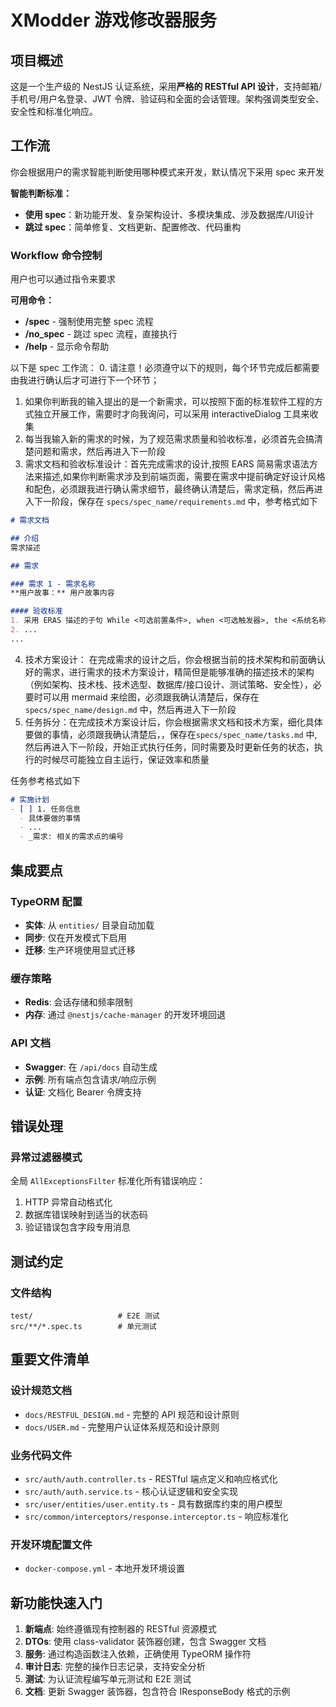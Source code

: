 # XModder 游戏修改器服务

## 项目概述
这是一个生产级的 NestJS 认证系统，采用**严格的 RESTful API 设计**，支持邮箱/手机号/用户名登录、JWT 令牌、验证码和全面的会话管理。架构强调类型安全、安全性和标准化响应。

## 工作流
你会根据用户的需求智能判断使用哪种模式来开发，默认情况下采用 spec 来开发

**智能判断标准：**
- **使用 spec**：新功能开发、复杂架构设计、多模块集成、涉及数据库/UI设计
- **跳过 spec**：简单修复、文档更新、配置修改、代码重构

### Workflow 命令控制
用户也可以通过指令来要求

**可用命令：**
- **/spec** - 强制使用完整 spec 流程
- **/no_spec** - 跳过 spec 流程，直接执行
- **/help** - 显示命令帮助

以下是 spec 工作流：
0. 请注意！必须遵守以下的规则，每个环节完成后都需要由我进行确认后才可进行下一个环节；
1. 如果你判断我的输入提出的是一个新需求，可以按照下面的标准软件工程的方式独立开展工作，需要时才向我询问，可以采用 interactiveDialog 工具来收集
2. 每当我输入新的需求的时候，为了规范需求质量和验收标准，必须首先会搞清楚问题和需求，然后再进入下一阶段
3. 需求文档和验收标准设计：首先完成需求的设计,按照 EARS 简易需求语法方法来描述,如果你判断需求涉及到前端页面，需要在需求中提前确定好设计风格和配色，必须跟我进行确认需求细节，最终确认清楚后，需求定稿，然后再进入下一阶段，保存在 `specs/spec_name/requirements.md` 中，参考格式如下
```markdown
# 需求文档

## 介绍
需求描述

## 需求

### 需求 1 - 需求名称
**用户故事：** 用户故事内容

#### 验收标准
1. 采用 ERAS 描述的子句 While <可选前置条件>, when <可选触发器>, the <系统名称> shall <系统响应>，例如 When 选择"静音"时，笔记本电脑应当抑制所有音频输出。
2. ...
...
```
4. 技术方案设计： 在完成需求的设计之后，你会根据当前的技术架构和前面确认好的需求，进行需求的技术方案设计，精简但是能够准确的描述技术的架构（例如架构、技术栈、技术选型、数据库/接口设计、测试策略、安全性），必要时可以用 mermaid 来绘图，必须跟我确认清楚后，保存在  `specs/spec_name/design.md`  中，然后再进入下一阶段
5. 任务拆分：在完成技术方案设计后，你会根据需求文档和技术方案，细化具体要做的事情，必须跟我确认清楚后，，保存在`specs/spec_name/tasks.md` 中, 然后再进入下一阶段，开始正式执行任务，同时需要及时更新任务的状态，执行的时候尽可能独立自主运行，保证效率和质量

任务参考格式如下

``` markdown
# 实施计划
- [ ] 1. 任务信息
  - 具体要做的事情
  - ...
  - _需求: 相关的需求点的编号
```

## 集成要点

### TypeORM 配置
- **实体**: 从 `entities/` 目录自动加载
- **同步**: 仅在开发模式下启用
- **迁移**: 生产环境使用显式迁移

### 缓存策略
- **Redis**: 会话存储和频率限制
- **内存**: 通过 `@nestjs/cache-manager` 的开发环境回退

### API 文档
- **Swagger**: 在 `/api/docs` 自动生成
- **示例**: 所有端点包含请求/响应示例
- **认证**: 文档化 Bearer 令牌支持

## 错误处理

### 异常过滤器模式
全局 `AllExceptionsFilter` 标准化所有错误响应：
1. HTTP 异常自动格式化
2. 数据库错误映射到适当的状态码  
3. 验证错误包含字段专用消息

## 测试约定

### 文件结构
```
test/                   # E2E 测试
src/**/*.spec.ts        # 单元测试
```

## 重要文件清单

### 设计规范文档
- `docs/RESTFUL_DESIGN.md` - 完整的 API 规范和设计原则
- `docs/USER.md` - 完整用户认证体系规范和设计原则

### 业务代码文件
- `src/auth/auth.controller.ts` - RESTful 端点定义和响应格式化
- `src/auth/auth.service.ts` - 核心认证逻辑和安全实现  
- `src/user/entities/user.entity.ts` - 具有数据库约束的用户模型
- `src/common/interceptors/response.interceptor.ts` - 响应标准化

### 开发环境配置文件
- `docker-compose.yml` - 本地开发环境设置

## 新功能快速入门

1. **新端点**: 始终遵循现有控制器的 RESTful 资源模式
2. **DTOs**: 使用 class-validator 装饰器创建，包含 Swagger 文档
3. **服务**: 通过构造函数注入依赖，正确使用 TypeORM 操作符
4. **审计日志**: 完整的操作日志记录，支持安全分析
5. **测试**: 为认证流程编写单元测试和 E2E 测试
6. **文档**: 更新 Swagger 装饰器，包含符合 IResponseBody 格式的示例
